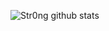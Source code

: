 
![Str0ng github stats](https://github-readme-stats.vercel.app/api?username=str0ng1&show_icons=true)

